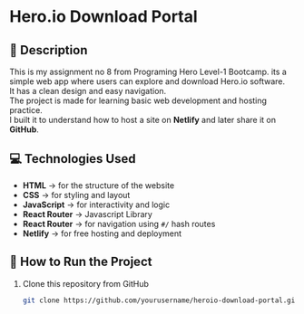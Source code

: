 # Hero.io Download Portal

## 📝 Description
This is my assignment no 8 from Programing Hero Level-1 Bootcamp. 
its a simple web app where users can explore and download Hero.io software.  
It has a clean design and easy navigation.  
The project is made for learning basic web development and hosting practice.  
I built it to understand how to host a site on **Netlify** and later share it on **GitHub**.  

## 💻 Technologies Used
- **HTML** → for the structure of the website  
- **CSS** → for styling and layout  
- **JavaScript** → for interactivity and logic  
- **React Router** → Javascript Library
- **React Router** → for navigation using `#/` hash routes  
- **Netlify** → for free hosting and deployment  

## 🚀 How to Run the Project
1. Clone this repository from GitHub  
   ```bash
   git clone https://github.com/yourusername/heroio-download-portal.git
